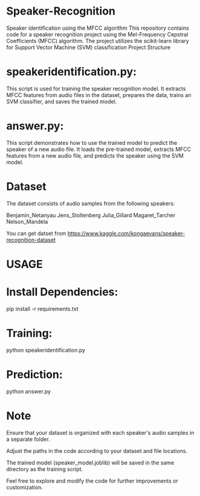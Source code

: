 # Speaker-Recognition
Speaker identification using the MFCC algorithm 
This repository contains code for a speaker recognition project using the Mel-Frequency Cepstral Coefficients (MFCC) algorithm. The project utilizes the scikit-learn library for Support Vector Machine (SVM) classification
Project Structure
# speakeridentification.py:
This script is used for training the speaker recognition model. It extracts MFCC features from audio files in the dataset, prepares the data, trains an SVM classifier, and saves the trained model.

# answer.py: 
This script demonstrates how to use the trained model to predict the speaker of a new audio file. It loads the pre-trained model, extracts MFCC features from a new audio file, and predicts the speaker using the SVM model.

# Dataset
The dataset consists of audio samples from the following speakers:

Benjamin_Netanyau
Jens_Stoltenberg
Julia_Gillard
Magaret_Tarcher
Nelson_Mandela

You can get datset from https://www.kaggle.com/kongaevans/speaker-recognition-dataset


# USAGE 

# Install Dependencies:
pip install -r requirements.txt

# Training:
python speakeridentification.py

# Prediction:
python answer.py

# Note
Ensure that your dataset is organized with each speaker's audio samples in a separate folder.

Adjust the paths in the code according to your dataset and file locations.

The trained model (speaker_model.joblib) will be saved in the same directory as the training script.


Feel free to explore and modify the code for further improvements or customization.




